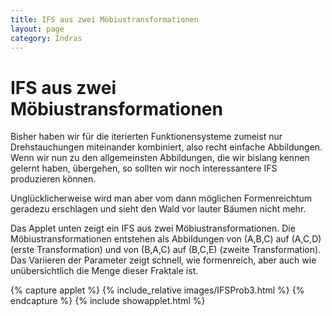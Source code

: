 ```yaml
---
title: IFS aus zwei Möbiustransformationen
layout: page
category: Indras
---
```


# IFS aus zwei Möbiustransformationen

Bisher haben wir für die iterierten Funktionensysteme zumeist nur Drehstauchungen miteinander kombiniert, also recht einfache Abbildungen. Wenn wir nun zu den allgemeinsten Abbildungen, die wir bislang kennen gelernt haben, übergehen, so sollten wir noch interessantere IFS produzieren können.

Unglücklicherweise wird man aber vom dann möglichen Formenreichtum geradezu erschlagen und sieht den Wald vor lauter Bäumen nicht mehr.

Das Applet unten zeigt ein IFS aus zwei Möbiustransformationen. Die Möbiustransformationen entstehen als Abbildungen von (A,B,C) auf (A,C,D) (erste Transformation) und von (B,A,C) auf (B,C,E) (zweite Transformation). Das Variieren der Parameter zeigt schnell, wie formenreich, aber auch wie unübersichtlich die Menge dieser Fraktale ist.

{% capture applet %} {% include_relative images/IFSProb3.html %} {% endcapture %}
{% include showapplet.html %}
